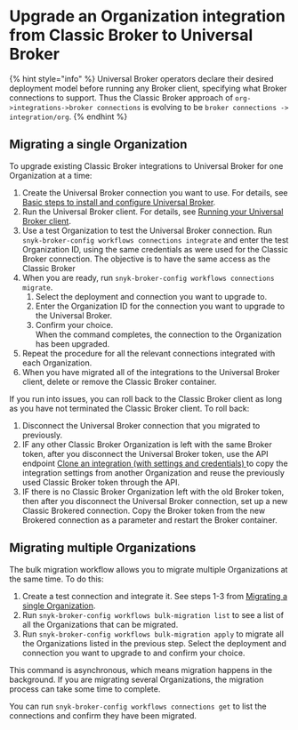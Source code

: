 # Upgrade an Organization integration from Classic Broker to Universal Broker

{% hint style="info" %}
Universal Broker operators declare their desired deployment model before running any Broker client, specifying what Broker connections to support. Thus the Classic Broker approach of `org->integrations->broker connections` is evolving to be `broker connections -> integration/org`.
{% endhint %}

## Migrating a single Organization

To upgrade existing Classic Broker integrations to Universal Broker for one Organization at a time:

1. Create the Universal Broker connection you want to use. For details, see [Basic steps to install and configure Universal Broker](../../../../enterprise-setup/snyk-broker/universal-broker/basic-steps-to-install-and-configure-universal-broker.md).
2. Run the Universal Broker client. For details, see [Running your Universal Broker client](running-your-universal-broker-client.md).
3. Use a test Organization to test the Universal Broker connection. Run `snyk-broker-config workflows connections integrate` and enter the test Organization ID, using the same credentials as were used for the Classic Broker connection. The objective is to have the same access as the Classic Broker
4. When you are ready, run `snyk-broker-config workflows connections migrate`.
   1. Select the deployment and connection you want to upgrade to.
   2. Enter the Organization ID for the connection you want to upgrade to the Universal Broker.
   3. Confirm your choice.\
      When the command completes, the connection to the Organization has been upgraded.
5. Repeat the procedure for all the relevant connections integrated with each Organization.
6. When you have migrated all of the integrations to the Universal Broker client, delete or remove the Classic Broker container.

If you run into issues, you can roll back to the Classic Broker client as long as you have not terminated the Classic Broker client. To roll back:

1. Disconnect the Universal Broker connection that you migrated to previously.
2. IF any other Classic Broker Organization is left with the same Broker token, after you disconnect the Universal Broker token, use the API endpoint [Clone an integration (with settings and credentials) ](../../../../snyk-api/reference/integrations-v1.md#post-org-orgid-integrations-integrationid-clone)to copy the integration settings from another Organization and reuse the previously used Classic Broker token through the API.
3. IF there is no Classic Broker Organization left with the old Broker token, then after you disconnect the Universal Broker connection, set up a new Classic Brokered connection. Copy the Broker token from the new Brokered connection as a parameter and restart the Broker container.

## Migrating multiple Organizations

The bulk migration workflow allows you to migrate multiple Organizations at the same time. To do this:

1. Create a test connection and integrate it. See steps 1-3 from [Migrating a single Organization](upgrade-an-organization-integration-from-classic-broker-to-universal-broker.md#migrating-a-single-organization).
2. Run `snyk-broker-config workflows bulk-migration list` to see a list of all the Organizations that can be migrated.
3. Run `snyk-broker-config workflows bulk-migration apply` to migrate all the Organizations listed in the previous step. Select the deployment and connection you want to upgrade to and confirm your choice.

This command is asynchronous, which means migration happens in the background. If you are migrating several Organizations, the migration process can take some time to complete.

You can run `snyk-broker-config workflows connections get` to list the connections and confirm they have been migrated.
